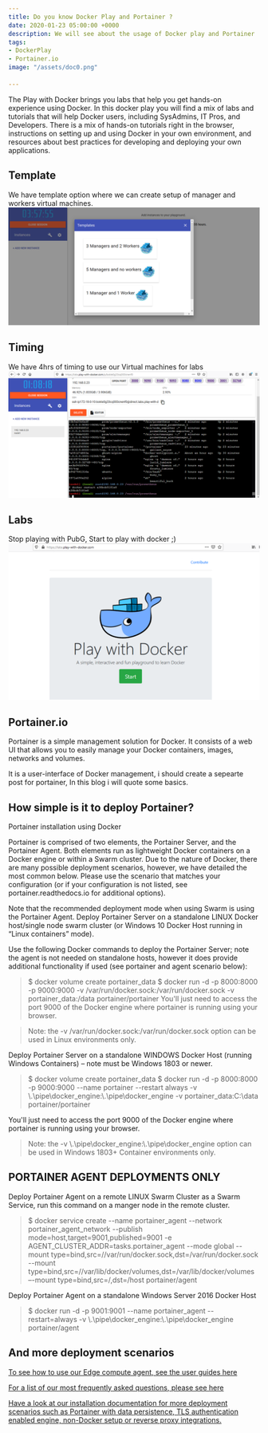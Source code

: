 ```yaml
---
title: Do you know Docker Play and Portainer ?
date: 2020-01-23 05:00:00 +0000
description: We will see about the usage of Docker play and Portainer
tags:
- DockerPlay
- Portainer.io
image: "/assets/doc0.png"

---
```

The Play with Docker brings you labs that help you get hands-on experience using Docker. In this docker play you will find a mix of labs and tutorials that will help Docker users, including SysAdmins, IT Pros, and Developers. There is a mix of hands-on tutorials right in the browser, instructions on setting up and using Docker in your own environment, and resources about best practices for developing and deploying your own applications.

## Template

We have template option where we can create setup of manager and workers virtual machines.
![](/assets/doc2.PNG)

## Timing

We have 4hrs of timing to use our Virtual machines for labs
![](/assets/doc3.PNG)

## Labs

Stop playing with PubG, Start to play with docker ;)
![](/assets/doc1.PNG)

## Portainer.io

Portainer is a simple management solution for Docker. It consists of a web UI that allows you to easily manage your Docker containers, images, networks and volumes.

It is a user-interface of Docker management, i should create a sepearte post for portainer, In this blog i will quote some basics.


## How simple is it to deploy Portainer?

Portainer installation using Docker

Portainer is comprised of two elements, the Portainer Server, and the Portainer Agent. Both elements run as lightweight Docker containers on a Docker engine or within a Swarm cluster. Due to the nature of Docker, there are many possible deployment scenarios, however, we have detailed the most common below. Please use the scenario that matches your configuration (or if your configuration is not listed, see portainer.readthedocs.io for additional options).

Note that the recommended deployment mode when using Swarm is using the Portainer Agent.
Deploy Portainer Server on a standalone LINUX Docker host/single node swarm cluster (or Windows 10 Docker Host running in “Linux containers” mode).

Use the following Docker commands to deploy the Portainer Server; note the agent is not needed on standalone hosts, however it does provide additional functionality if used (see portainer and agent scenario below):


> $ docker volume create portainer_data
$ docker run -d -p 8000:8000 -p 9000:9000 -v /var/run/docker.sock:/var/run/docker.sock -v portainer_data:/data portainer/portainer
You'll just need to access the port 9000 of the Docker engine where portainer is running using your browser.

> Note: the -v /var/run/docker.sock:/var/run/docker.sock option can be used in Linux environments only.

Deploy Portainer Server on a standalone WINDOWS Docker Host (running Windows Containers) – note must be Windows 1803 or newer.

> $ docker volume create portainer_data
$ docker run -d -p 8000:8000 -p 9000:9000 --name portainer --restart always -v \\.\pipe\docker_engine:\\.\pipe\docker_engine -v portainer_data:C:\data portainer/portainer


You'll just need to access the port 9000 of the Docker engine where portainer is running using your browser.

> Note: the -v \\.\pipe\docker_engine:\\.\pipe\docker_engine option can be used in Windows 1803+ Container environments only.

## PORTAINER AGENT DEPLOYMENTS ONLY

Deploy Portainer Agent on a remote LINUX Swarm Cluster as a Swarm Service, run this command on a manger node in the remote cluster.

> $ docker service create --name portainer_agent --network portainer_agent_network --publish mode=host,target=9001,published=9001 -e AGENT_CLUSTER_ADDR=tasks.portainer_agent --mode global --mount type=bind,src=//var/run/docker.sock,dst=/var/run/docker.sock --mount type=bind,src=//var/lib/docker/volumes,dst=/var/lib/docker/volumes –-mount type=bind,src=/,dst=/host portainer/agent

Deploy Portainer Agent on a standalone Windows Server 2016 Docker Host

> $ docker run -d -p 9001:9001 --name portainer_agent --restart=always -v \\.\pipe\docker_engine:\\.\pipe\docker_engine portainer/agent

## And more deployment scenarios

[To see how to use our Edge compute agent, see the user guides here](https://downloads.portainer.io/edge_agent_guide.pdf)

[For a list of our most frequently asked questions, please see here](https://portainer.readthedocs.io/en/stable/faq.html)

[Have a look at our installation documentation for more deployment scenarios such as Portainer with data persistence, TLS authentication enabled engine, non-Docker setup or reverse proxy integrations.](https://portainer.readthedocs.io/en/stable/deployment.html)


